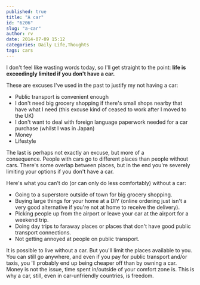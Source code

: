 ```yaml
---
published: true
title: "A car"
id: "6206"
slug: "a-car"
author: rv
date: 2014-07-09 15:12
categories: Daily Life,Thoughts
tags: cars
---
```

I don't feel like wasting words today, so I'll get straight to the point: <strong>life is exceedingly limited if you don't have a car.</strong>

These are excuses I've used in the past to justify my not having a car:
<ul>
	<li>Public transport is convenient enough</li>
	<li>I don't need big grocery shopping if there's small shops nearby that have what I need (this excuse kind of ceased to work after I moved to the UK)</li>
	<li>I don't want to deal with foreign language paperwork needed for a car purchase (whilst I was in Japan)</li>
	<li>Money</li>
	<li>Lifestyle</li>
</ul>
The last is perhaps not exactly an excuse, but more of a consequence. People with cars go to different places than people without cars. There's some overlap between places, but in the end you're severely limiting your options if you don't have a car.

Here's what you can't do (or can only do less comfortably) without a car:
<ul>
	<li>Going to a superstore outside of town for big grocery shopping.</li>
	<li>Buying large things for your home at a DIY (online ordering just isn't a very good alternative if you're not at home to receive the delivery).</li>
	<li>Picking people up from the airport or leave your car at the airport for a weekend trip.</li>
	<li>Doing day trips to faraway places or places that don't have good public transport connections.</li>
	<li>Not getting annoyed at people on public transport.</li>
</ul>
It is possible to live without a car. But you'll limit the places available to you. You can still go anywhere, and even if you pay for public transport and/or taxis, you 'll probably end up being cheaper off than by owning a car. Money is not the issue, time spent in/outside of your comfort zone is. This is why a car, still, even in car-unfriendly countries, is freedom.